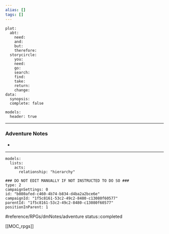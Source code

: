 ```yaml
---
alias: []
tags: []
---
```

```RpgManagerData
plot: 
  abt: 
    need: 
    and: 
    but: 
    therefore: 
  storycircle: 
    you: 
    need: 
    go: 
    search: 
    find: 
    take: 
    return: 
    change: 
data: 
  synopsis: 
  complete: false
```
```RpgManager
models: 
  header: true
```
---
### Adventure Notes
 - 

---
```RpgManager
models: 
  lists: 
    acts: 
      relationship: "hierarchy"
```
```RpgManagerID
### DO NOT EDIT MANUALLY IF NOT INSTRUCTED TO DO SO ###
type: 2
campaignSettings: 0
id: "b080afed-c460-4b74-b834-d4ba2a2bce6e"
campaignId: "1f5c8161-53c2-49c2-8480-c13080f60577"
parentId: "1f5c8161-53c2-49c2-8480-c13080f60577"
positionInParent: 1
```

#reference/RPGs/dmNotes/adventure
status::completed


[[MOC_rpgs]]